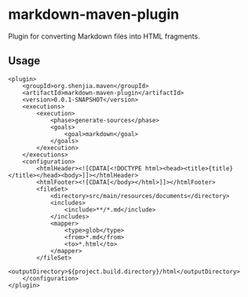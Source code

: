 markdown-maven-plugin
=====================

Plugin for converting Markdown files into HTML fragments.

Usage
-----

    <plugin>
        <groupId>org.shenjia.maven</groupId>
        <artifactId>markdown-maven-plugin</artifactId>
        <version>0.0.1-SNAPSHOT</version>
        <executions>
            <execution>
                <phase>generate-sources</phase>
                <goals>
                    <goal>markdown</goal>
                </goals>
            </execution>
        </executions>
        <configuration>
            <htmlHeader><![CDATA[<!DOCTYPE html><head><title>{title}</title></head><body>]]></htmlHeader>
            <htmlFooter><![CDATA[</body></html>]]></htmlFooter>
            <fileSet>
                <directory>src/main/resources/documents</directory>
                <includes>
                    <include>**/*.md</include>
                </includes>
                <mapper>
                    <type>glob</type>
                    <from>*.md</from>
                    <to>*.html</to>
                </mapper>
            </fileSet>
            <outputDirectory>${project.build.directory}/html</outputDirectory>
        </configuration>
    </plugin>

